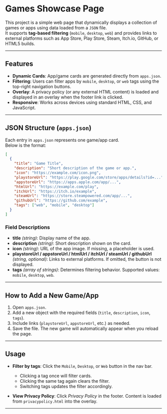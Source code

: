 # Games Showcase Page

This project is a simple web page that dynamically displays a collection of games or apps using data loaded from a `JSON` file.  
It supports **tag-based filtering** (`mobile`, `desktop`, `web`) and provides links to external platforms such as App Store, Play Store, Steam, Itch.io, GitHub, or HTML5 builds.

---

## Features

- **Dynamic Cards**: App/game cards are generated directly from `apps.json`.
- **Filtering**: Users can filter apps by `mobile`, `desktop`, or `web` tags using the top-right navigation buttons.
- **Overlay**: A privacy policy (or any external HTML content) is loaded and displayed in an overlay when the footer link is clicked.
- **Responsive**: Works across devices using standard HTML, CSS, and JavaScript.

---

## JSON Structure (`apps.json`)

Each entry in `apps.json` represents one game/app card.  
Below is the format:

```json
[
  {
    "title": "Game Title",
    "description": "Short description of the game or app.",
    "icon": "https://example.com/icon.png",
    "playstoreUrl": "https://play.google.com/store/apps/details?id=...",
    "appstoreUrl": "https://apps.apple.com/app/...",
    "htmlUrl": "https://example.com/play",
    "itchUrl": "https://itch.io/example",
    "steamUrl": "https://store.steampowered.com/app/...",
    "githubUrl": "https://github.com/example",
    "tags": ["web", "mobile", "desktop"]
  }
]
````

### Field Descriptions

* **title** *(string)*: Display name of the app.
* **description** *(string)*: Short description shown on the card.
* **icon** *(string)*: URL of the app image. If missing, a placeholder is used.
* **playstoreUrl / appstoreUrl / htmlUrl / itchUrl / steamUrl / githubUrl** *(string, optional)*: Links to external platforms. If omitted, the button is not displayed.
* **tags** *(array of strings)*: Determines filtering behavior. Supported values: `mobile`, `desktop`, `web`.

---

## How to Add a New Game/App

1. Open `apps.json`.
2. Add a new object with the required fields (`title`, `description`, `icon`, `tags`).
3. Include links (`playstoreUrl`, `appstoreUrl`, etc.) as needed.
4. Save the file. The new game will automatically appear when you reload the page.

---

## Usage

* **Filter by tags**: Click the `Mobile`, `Desktop`, or `Web` button in the nav bar.

  * Clicking a tag once will filter cards.
  * Clicking the same tag again clears the filter.
  * Switching tags updates the filter accordingly.

* **View Privacy Policy**: Click *Privacy Policy* in the footer. Content is loaded from `privacypolicy.html` into the overlay.

---

